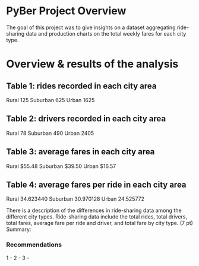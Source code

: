 # PyBer Project Overview

The goal of this project was to give insights on a dataset aggregating ride-sharing data and production charts on the total weekly fares for each city type.

# Overview & results of the analysis

## Table 1: rides recorded in each city area

Rural 125
Suburban 625
Urban 1625

## Table 2: drivers recorded in each city area

Rural 78
Suburban 490
Urban 2405

## Table 3: average fares in each city area

Rural $55.48
Suburban $39.50
Urban $16.57

## Table 4: average fares per ride in each city area

Rural 34.623440
Suburban 30.970128
Urban 24.525772

There is a description of the differences in ride-sharing data among the different city types. Ride-sharing data include the total rides, total drivers, total fares, average fare per ride and driver, and total fare by city type. (7 pt)
Summary:

### Recommendations

1 -
2 -
3 -
